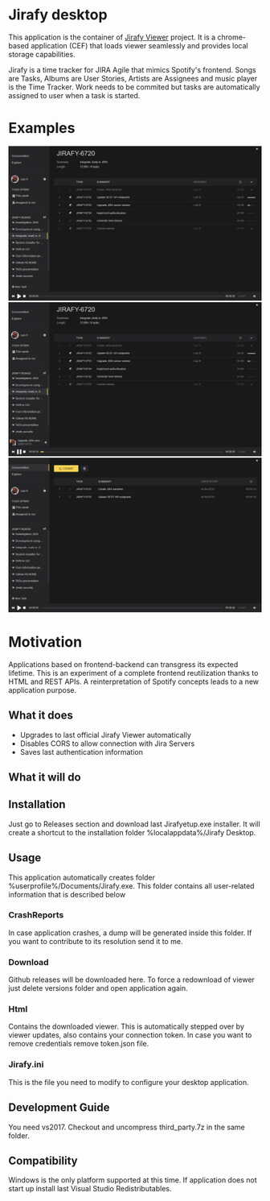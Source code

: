 # Jirafy desktop
This application is the container of [Jirafy Viewer](https://github.com/lurume84/jirafy-viewer) project. It is a chrome-based application (CEF) that loads viewer seamlessly and provides local storage capabilities.

Jirafy is a time tracker for JIRA Agile that mimics Spotify's frontend. Songs are Tasks, Albums are User Stories, Artists are Assignees and music player is the Time Tracker. Work needs to be commited but tasks are automatically assigned to user when a task is started.

# Examples

![](README/jirafy_1.png)
![](README/jirafy_2.png)
![](README/jirafy_3.png)

# Motivation
Applications based on frontend-backend can transgress its expected lifetime. This is an experiment of a complete frontend reutilization thanks to HTML and REST APIs. A reinterpretation of Spotify concepts leads to a new application purpose.

## What it does

* Upgrades to last official Jirafy Viewer automatically
* Disables CORS to allow connection with Jira Servers
* Saves last authentication information

## What it will do


## Installation
Just go to Releases section and download last Jirafyetup.exe installer. It will create a shortcut to the installation folder %localappdata%/Jirafy Desktop.

## Usage
This application automatically creates folder %userprofile%/Documents/Jirafy.exe. This folder contains all user-related information that is described below

### CrashReports
In case application crashes, a dump will be generated inside this folder. If you want to contribute to its resolution send it to me.

### Download
Github releases will be downloaded here. To force a redownload of viewer just delete versions folder and open application again.

### Html
Contains the downloaded viewer. This is automatically stepped over by viewer updates, also contains your connection token. In case you want to remove credentials remove token.json file.

### Jirafy.ini
This is the file you need to modify to configure your desktop application.

## Development Guide
You need vs2017. Checkout and uncompress third_party.7z in the same folder.

## Compatibility
Windows is the only platform supported at this time. If application does not start up install last Visual Studio Redistributables.

